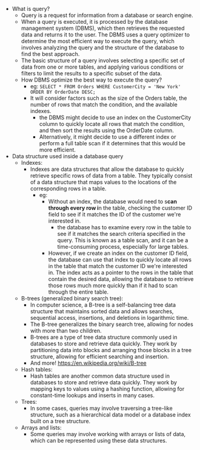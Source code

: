 - What is query?
	- Query is a request for information from a database or search engine. 
	- When a query is executed, it is processed by the database management system (DBMS), which then retrieves the requested data and returns it to the user. The DBMS uses a query optimizer to determine the most efficient way to execute the query, which involves analyzing the query and the structure of the database to find the best approach.
	- The basic structure of a query involves selecting a specific set of data from one or more tables, and applying various conditions or filters to limit the results to a specific subset of the data. 
	- How DBMS optimize the best way to execute the query?
		- eg: `SELECT * FROM Orders WHERE CustomerCity = 'New York' ORDER BY OrderDate DESC;`
		- It will consider factors such as the size of the Orders table, the number of rows that match the condition, and the available indexes.
			- the DBMS might decide to use an index on the CustomerCity column to quickly locate all rows that match the condition, and then sort the results using the OrderDate column.
			- Alternatively, it might decide to use a different index or perform a full table scan if it determines that this would be more efficient.
- Data structure used inside a database query
	- Indexes: 
		- Indexes are data structures that allow the database to quickly retrieve specific rows of data from a table. They typically consist of a data structure that maps values to the locations of the corresponding rows in a table.
			- eg:
				- Without an index, the database would need to s**can through every row i**n the table, checking the customer ID field to see if it matches the ID of the customer we're interested in. 
					-  the database has to examine every row in the table to see if it matches the search criteria specified in the query. This is known as a table scan, and it can be a time-consuming process, especially for large tables.
				- However, if we create an index on the customer ID field, the database can use that index to quickly locate all rows in the table that match the customer ID we're interested in. The index acts as a pointer to the rows in the table that contain the desired data, allowing the database to retrieve those rows much more quickly than if it had to scan through the entire table.
	- B-trees (generalized binary search tree): 
		- In computer science, a B-tree is a self-balancing tree data structure that maintains sorted data and allows searches, sequential access, insertions, and deletions in logarithmic time.
		- The B-tree generalizes the binary search tree, allowing for nodes with more than two children.
		- B-trees are a type of tree data structure commonly used in databases to store and retrieve data quickly. They work by partitioning data into blocks and arranging those blocks in a tree structure, allowing for efficient searching and insertion.
		- And more! https://en.wikipedia.org/wiki/B-tree
	- Hash tables: 
		- Hash tables are another common data structure used in databases to store and retrieve data quickly. They work by mapping keys to values using a hashing function, allowing for constant-time lookups and inserts in many cases.
	- Trees: 
		- In some cases, queries may involve traversing a tree-like structure, such as a hierarchical data model or a database index built on a tree structure.
	- Arrays and lists: 
		- Some queries may involve working with arrays or lists of data, which can be represented using these data structures.